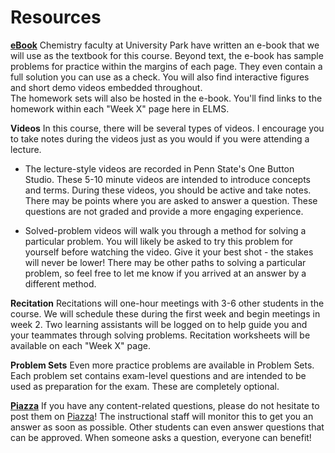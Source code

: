 # Resources

**[eBook](https://genchem.science.psu.edu/offering/18/news-and-updates "CHEM 110 eBook")**
Chemistry faculty at University Park have written an e-book that we will use as the textbook for this course.  Beyond text, the e-book has sample problems for practice within the margins of each page.  They even contain a full solution you can use as a check.  You will also find interactive figures and short demo videos embedded throughout.  
The homework sets will also be hosted in the e-book.  You'll find links to the  homework within each "Week X" page here in ELMS. 

**Videos**
In this course, there will be several types of videos.  I encourage you to take notes during the videos just as you would if you were attending a lecture.

* The lecture-style videos are recorded in Penn State's One Button Studio.  These 5-10 minute videos are intended to introduce concepts and terms.  During these videos, you should be active and take notes.  There may be points where you are asked to answer a question.  These questions are not graded and provide a more engaging experience.

* Solved-problem videos will walk you through a method for solving a particular problem.  You will likely be asked to try this problem for yourself before watching the video.  Give it your best shot - the stakes will never be lower!  There may be other paths to solving a particular problem, so feel free to let me know if you arrived at an answer by a different method.



**Recitation**
Recitations will one-hour meetings with 3-6 other students in the course.  We will schedule these during the first week and begin meetings in week 2.  Two learning assistants will be logged on to help guide you and your teammates through solving problems.  Recitation worksheets will be available on each "Week X" page.

**Problem Sets**
Even more practice problems are available in Problem Sets.  Each problem set contains exam-level questions and are intended to be used as preparation for the exam.  These are completely optional.

**[Piazza](https://psu.instructure.com/courses/1952043/external_tools/195053)**
If you have any content-related questions, please do not hesitate to post them on [Piazza](https://psu.instructure.com/courses/1952043/external_tools/195053)! The instructional staff will monitor this to get you an answer as soon as possible.  Other students can even answer questions that can be approved.  When someone asks a question, everyone can benefit!
